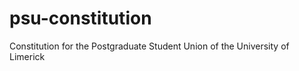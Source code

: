 psu-constitution
================

Constitution for the Postgraduate Student Union of the University of Limerick
